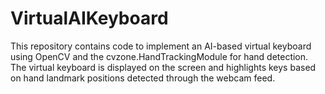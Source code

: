 # VirtualAIKeyboard
This repository contains code to implement an AI-based virtual keyboard using OpenCV and the cvzone.HandTrackingModule for hand detection. The virtual keyboard is displayed on the screen and highlights keys based on hand landmark positions detected through the webcam feed.
